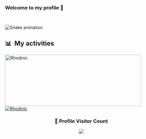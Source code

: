 ### Welcome to my profile 👋


</br>

![Snake animation](https://github.com/eagrundy/eagrundy/blob/output/github-contribution-grid-snake.svg)

<div>

  ## 📊 &nbsp;My activities
  <a href="https://github.com/Rhodinic">
    <img width=450 height=170 align="center" alt="Rhodinic" src="https://github-readme-stats.vercel.app/api?username=Rhodinic&theme=midnight-purple&show_icons=true&bg_color=0D1117&hide_border=true&count_private=true" />
  </a>
  <a href="https://github.com/Rhodinic">
    <img align="center" alt="Rhodinic" src="https://github-readme-stats.vercel.app/api/top-langs/?username=Rhodinic&theme=midnight-purple&layout=compact&bg_color=0D1117&hide_border=true&count_private=true" />
  </a>
</div>

<div align=center>
  <h3><b>📍 Profile Visitor Count</b></h3>
</div>
    
<!-- retro visitor counter -->  
<p align="center" >   
  <img src="https://profile-counter.glitch.me/DHANOLA/count.svg" />  
</p>

